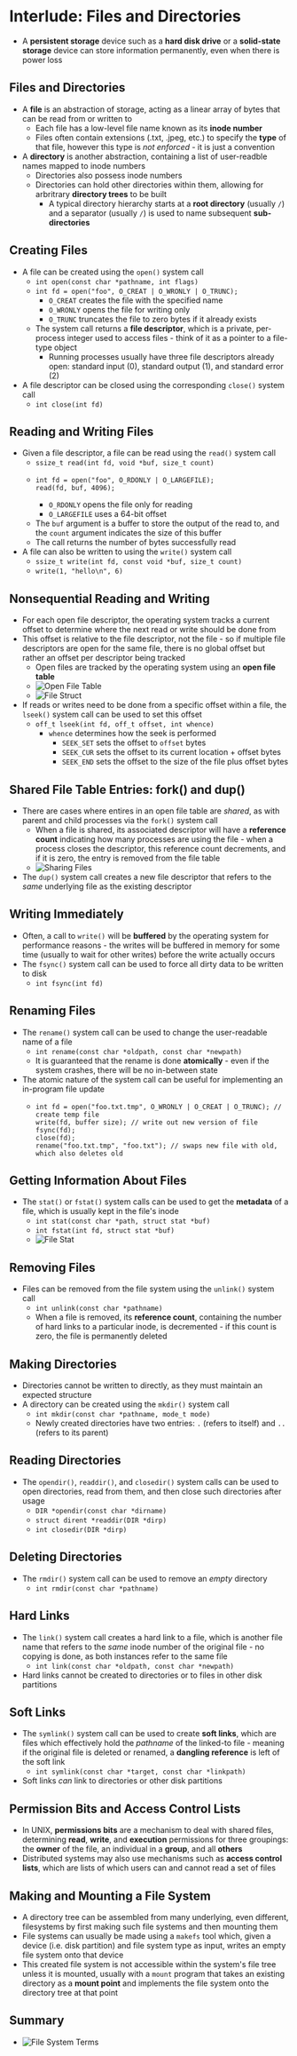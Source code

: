 # Interlude: Files and Directories
- A **persistent storage** device such as a **hard disk drive** or a **solid-state storage** device can store information permanently, even when there is power loss
## Files and Directories
- A **file** is an abstraction of storage, acting as a linear array of bytes that can be read from or written to
    - Each file has a low-level file name known as its **inode number**
    - Files often contain extensions (.txt, .jpeg, etc.) to specify the **type** of that file, however this type is *not enforced* - it is just a convention
- A **directory** is another abstraction, containing a list of user-readble names mapped to inode numbers
    - Directories also possess inode numbers
    - Directories can hold other directories within them, allowing for arbritrary **directory trees** to be built
        - A typical directory hierarchy starts at a **root directory** (usually `/`) and a separator (usually `/`) is used to name subsequent **sub-directories** 
## Creating Files
- A file can be created using the `open()` system call
    - `int open(const char *pathname, int flags)`
    - `int fd = open("foo", O_CREAT | O_WRONLY | O_TRUNC);`
        - `O_CREAT` creates the file with the specified name
        - `O_WRONLY` opens the file for writing only
        - `O_TRUNC` truncates the file to zero bytes if it already exists
    - The system call returns a **file descriptor**, which is a private, per-process integer used to access files - think of it as a pointer to a file-type object
        - Running processes usually have three file descriptors already open: standard input (0), standard output (1), and standard error (2)
- A file descriptor can be closed using the corresponding `close()` system call
    - `int close(int fd)`
## Reading and Writing Files
- Given a file descriptor, a file can be read using the `read()` system call
    - `ssize_t read(int fd, void *buf, size_t count)`
    -     int fd = open("foo", O_RDONLY | O_LARGEFILE);
          read(fd, buf, 4096);
        - `O_RDONLY` opens the file only for reading
        - `O_LARGEFILE` uses a 64-bit offset
    - The `buf` argument is a buffer to store the output of the read to, and the `count` argument indicates the size of this buffer
    - The call returns the number of bytes successfully read
- A file can also be written to using the `write()` system call
    - `ssize_t write(int fd, const void *buf, size_t count)`
    - `write(1, "hello\n", 6)` 
## Nonsequential Reading and Writing
- For each open file descriptor, the operating system tracks a current offset to determine where the next read or write should be done from
- This offset is relative to the file descriptor, not the file - so if multiple file descriptors are open for the same file, there is no global offset but rather an offset per descriptor being tracked
    - Open files are tracked by the operating system using an **open file table**
    - ![Open File Table](../Images/Open_File_Table.jpg)
    - ![File Struct](../Images/File_Struct.jpg)
- If reads or writes need to be done from a specific offset within a file, the `lseek()` system call can be used to set this offset
    - `off_t lseek(int fd, off_t offset, int whence)`
        - `whence` determines how the seek is performed
            - `SEEK_SET` sets the offset to `offset` bytes
            - `SEEK_CUR` sets the offset to its current location + offset bytes
            - `SEEK_END` sets the offset to the size of the file plus offset bytes  
## Shared File Table Entries: fork() and dup()
- There are cases where entires in an open file table are *shared*, as with parent and child processes via the `fork()` system call
    - When a file is shared, its associated descriptor will have a **reference count** indicating how many processes are using the file - when a process closes the descriptor, this reference count decrements, and if it is zero, the entry is removed from the file table
    - ![Sharing Files](../Images/Sharing_Files.jpg)
- The `dup()` system call creates a new file descriptor that refers to the *same* underlying file as the existing descriptor 
## Writing Immediately
- Often, a call to `write()` will be **buffered** by the operating system for performance reasons - the writes will be buffered in memory for some time (usually to wait for other writes) before the write actually occurs
- The `fsync()` system call can be used to force all dirty data to be written to disk
    - `int fsync(int fd)`
## Renaming Files
- The `rename()` system call can be used to change the user-readable name of a file
    - `int rename(const char *oldpath, const char *newpath)`
    - It is guaranteed that the rename is done **atomically** - even if the system crashes, there will be no in-between state
- The atomic nature of the system call can be useful for implementing an in-program file update
    -     int fd = open("foo.txt.tmp", O_WRONLY | O_CREAT | O_TRUNC); // create temp file
          write(fd, buffer size); // write out new version of file
          fsync(fd); 
          close(fd);
          rename("foo.txt.tmp", "foo.txt"); // swaps new file with old, which also deletes old
## Getting Information About Files
- The `stat()` or `fstat()` system calls can be used to get the **metadata** of a file, which is usually kept in the file's inode
    - `int stat(const char *path, struct stat *buf)`
    - `int fstat(int fd, struct stat *buf)`
    - ![File Stat](../Images/File_Stat.jpg)
## Removing Files
- Files can be removed from the file system using the `unlink()` system call
    - `int unlink(const char *pathname)`
    - When a file is removed, its **reference count**, containing the number of hard links to a particular inode, is decremented - if this count is zero, the file is permanently deleted
## Making Directories
- Directories cannot be written to directly, as they must maintain an expected structure
- A directory can be created using the `mkdir()` system call
    - `int mkdir(const char *pathname, mode_t mode)`
    - Newly created directories have two entries: `.` (refers to itself) and `..` (refers to its parent)
## Reading Directories
- The `opendir()`, `readdir()`, and `closedir()` system calls can be used to open directories, read from them, and then close such directories after usage
    - `DIR *opendir(const char *dirname)`
    - `struct dirent *readdir(DIR *dirp)`
    - `int closedir(DIR *dirp)`   
## Deleting Directories
- The `rmdir()` system call can be used to remove an *empty* directory
    - `int rmdir(const char *pathname)`
## Hard Links
- The `link()` system call creates a hard link to a file, which is another file name that refers to the *same* inode number of the original file - no copying is done, as both instances refer to the same file
    - `int link(const char *oldpath, const char *newpath)`
- Hard links cannot be created to directories or to files in other disk partitions
## Soft Links
- The `symlink()` system call can be used to create **soft links**, which are files which effectively hold the *pathname* of the linked-to file - meaning if the original file is deleted or renamed, a **dangling reference** is left of the soft link
    - `int symlink(const char *target, const char *linkpath)`
- Soft links *can* link to directories or other disk partitions
## Permission Bits and Access Control Lists
- In UNIX, **permissions bits** are a mechanism to deal with shared files, determining **read**, **write**, and **execution** permissions for three groupings: the **owner** of the file, an individual in a **group**, and all **others**
- Distributed systems may also use mechanisms such as **access control lists**, which are lists of which users can and cannot read a set of files
## Making and Mounting a File System
- A directory tree can be assembled from many underlying, even different, filesystems by first making such file systems and then mounting them
- File systems can usually be made using a `makefs` tool which, given a device (i.e. disk partition) and file system type as input, writes an empty file system onto that device
- This created file system is not accessible within the system's file tree unless it is mounted, usually with a `mount` program that takes an existing directory as a **mount point** and implements the file system onto the directory tree at that point
## Summary
- ![File System Terms](../Images/File_System_Terms.jpg)